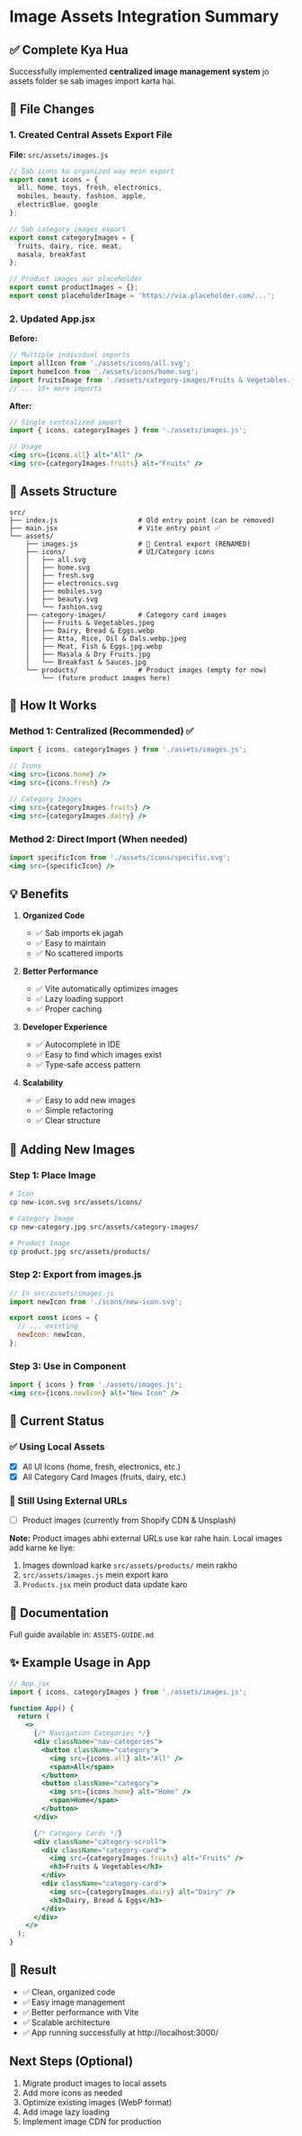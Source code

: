 # Image Assets Integration Summary

## ✅ Complete Kya Hua

Successfully implemented **centralized image management system** jo assets folder se sab images import karta hai.

## 📁 File Changes

### 1. Created Central Assets Export File
**File:** `src/assets/images.js`

```javascript
// Sab icons ko organized way mein export
export const icons = {
  all, home, toys, fresh, electronics, 
  mobiles, beauty, fashion, apple, 
  electricBlue, google
};

// Sab category images export
export const categoryImages = {
  fruits, dairy, rice, meat, 
  masala, breakfast
};

// Product images aur placeholder
export const productImages = {};
export const placeholderImage = 'https://via.placeholder.com/...';
```

### 2. Updated App.jsx
**Before:**
```jsx
// Multiple individual imports
import allIcon from './assets/icons/all.svg';
import homeIcon from './assets/icons/home.svg';
import fruitsImage from './assets/category-images/Fruits & Vegetables.jpeg';
// ... 15+ more imports
```

**After:**
```jsx
// Single centralized import
import { icons, categoryImages } from './assets/images.js';

// Usage
<img src={icons.all} alt="All" />
<img src={categoryImages.fruits} alt="Fruits" />
```

## 📂 Assets Structure

```
src/
├── index.js                    # Old entry point (can be removed)
├── main.jsx                    # Vite entry point ✅
└── assets/
    ├── images.js               # 🎯 Central export (RENAMED)
    ├── icons/                  # UI/Category icons
    │   ├── all.svg
    │   ├── home.svg
    │   ├── fresh.svg
    │   ├── electronics.svg
    │   ├── mobiles.svg
    │   ├── beauty.svg
    │   └── fashion.svg
    ├── category-images/        # Category card images
    │   ├── Fruits & Vegetables.jpeg
    │   ├── Dairy, Bread & Eggs.webp
    │   ├── Atta, Rice, Oil & Dals.webp.jpeg
    │   ├── Meat, Fish & Eggs.jpg.webp
    │   ├── Masala & Dry Fruits.jpg
    │   └── Breakfast & Sauces.jpg
    └── products/               # Product images (empty for now)
        └── (future product images here)
```

## 🎯 How It Works

### Method 1: Centralized (Recommended) ✅
```jsx
import { icons, categoryImages } from './assets/images.js';

// Icons
<img src={icons.home} />
<img src={icons.fresh} />

// Category Images
<img src={categoryImages.fruits} />
<img src={categoryImages.dairy} />
```

### Method 2: Direct Import (When needed)
```jsx
import specificIcon from './assets/icons/specific.svg';
<img src={specificIcon} />
```

## 💡 Benefits

1. **Organized Code**
   - ✅ Sab imports ek jagah
   - ✅ Easy to maintain
   - ✅ No scattered imports

2. **Better Performance**
   - ✅ Vite automatically optimizes images
   - ✅ Lazy loading support
   - ✅ Proper caching

3. **Developer Experience**
   - ✅ Autocomplete in IDE
   - ✅ Easy to find which images exist
   - ✅ Type-safe access pattern

4. **Scalability**
   - ✅ Easy to add new images
   - ✅ Simple refactoring
   - ✅ Clear structure

## 🚀 Adding New Images

### Step 1: Place Image
```bash
# Icon
cp new-icon.svg src/assets/icons/

# Category Image
cp new-category.jpg src/assets/category-images/

# Product Image
cp product.jpg src/assets/products/
```

### Step 2: Export from images.js
```javascript
// In src/assets/images.js
import newIcon from './icons/new-icon.svg';

export const icons = {
  // ... existing
  newIcon: newIcon,
};
```

### Step 3: Use in Component
```jsx
import { icons } from './assets/images.js';
<img src={icons.newIcon} alt="New Icon" />
```

## 📝 Current Status

### ✅ Using Local Assets
- [x] All UI Icons (home, fresh, electronics, etc.)
- [x] All Category Card Images (fruits, dairy, etc.)

### 🔄 Still Using External URLs
- [ ] Product images (currently from Shopify CDN & Unsplash)

**Note:** Product images abhi external URLs use kar rahe hain. Local images add karne ke liye:
1. Images download karke `src/assets/products/` mein rakho
2. `src/assets/images.js` mein export karo
3. `Products.jsx` mein product data update karo

## 📖 Documentation

Full guide available in: `ASSETS-GUIDE.md`

## ✨ Example Usage in App

```jsx
// App.jsx
import { icons, categoryImages } from './assets/images.js';

function App() {
  return (
    <>
      {/* Navigation Categories */}
      <div className="nav-categories">
        <button className="category">
          <img src={icons.all} alt="All" />
          <span>All</span>
        </button>
        <button className="category">
          <img src={icons.home} alt="Home" />
          <span>Home</span>
        </button>
      </div>

      {/* Category Cards */}
      <div className="category-scroll">
        <div className="category-card">
          <img src={categoryImages.fruits} alt="Fruits" />
          <h3>Fruits & Vegetables</h3>
        </div>
        <div className="category-card">
          <img src={categoryImages.dairy} alt="Dairy" />
          <h3>Dairy, Bread & Eggs</h3>
        </div>
      </div>
    </>
  );
}
```

## 🎉 Result

- ✅ Clean, organized code
- ✅ Easy image management
- ✅ Better performance with Vite
- ✅ Scalable architecture
- ✅ App running successfully at http://localhost:3000/

## Next Steps (Optional)

1. Migrate product images to local assets
2. Add more icons as needed
3. Optimize existing images (WebP format)
4. Add image lazy loading
5. Implement image CDN for production
